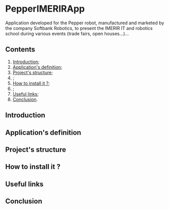 # PepperIMERIRApp
Application developed for the Pepper robot, manufactured and marketed by the company Softbank Robotics, to present the IMERIR IT and robotics school during various events (trade fairs, open houses...)...

## Contents

1. [Introduction](#introduction);
2. [Application's definition](#application_s_definition);
3. [Project's structure](#project_s_structure);
4. []();
5. [How to install it ?](#how_to_install_it);
6. []();
7. [Useful links](#useful_links);
8. [Conclusion](#conclusion).

<a name="introduction"></a>
## Introduction

<a name="application_s_definition"></a>
## Application's definition

<a name="project_s_structure"></a>
## Project's structure

<a name="how_to_install_it"></a>
## How to install it ?

<a name="useful_links"></a>
## Useful links

<a name="conclusion"></a>
## Conclusion
